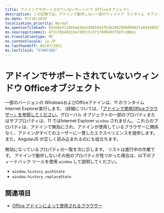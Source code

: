 ```yaml
---
title: アドインでサポートされていないウィンドウ Officeオブジェクト
description: この記事では、アドインで動作しない一部のウィンドウ ランタイム オブジェクトOfficeします。
ms.date: 07/10/2020
localization_priority: Normal
ms.openlocfilehash: 654e8e311069a616e2d8859a4f63b19d299609982fa68449b5529df489816cbf
ms.sourcegitcommit: 4f2c76b48d15e7d03c5c5f1f809493758fcd88ec
ms.translationtype: MT
ms.contentlocale: ja-JP
ms.lasthandoff: 08/07/2021
ms.locfileid: "57097385"
---
```

# <a name="window-objects-that-are-unsupported-in-office-add-ins"></a>アドインでサポートされていないウィンドウ Officeオブジェクト

一部のバージョンの WindowsおよびOfficeアドインは、11 のランタイムInternet Explorer実行します。 (詳細については、「[アドインで使用Officeブラウザー」を参照してください](../concepts/browsers-used-by-office-web-add-ins.md)。グローバル オブジェクトの一部のプロパティまたはサブプロパティは、11 ではInternet Explorer `window` されません。 これらのプロパティは、アドインで無効にされ、アドインが使用しているブラウザーに関係なく、アドインがすべてのユーザーに一貫したエクスペリエンスを提供します。 また、AngularJS が正しく読み込まれるのにも役立ちます。

無効になっているプロパティの一覧を次に示します。 リストは進行中の作業です。 アドインで動作しないその他のプロパティが見つかった場合は、以下のフィードバック ツールを使用 `window` して説明してください。

- `window.history.pushState`
- `window.history.replaceState`

## <a name="see-also"></a>関連項目

- [Office アドインによって使用されるブラウザー](../concepts/browsers-used-by-office-web-add-ins.md)